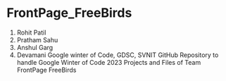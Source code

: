 # FrontPage_FreeBirds
1) Rohit Patil
2) Pratham Sahu
3) Anshul Garg
4) Devamani
Google winter of Code, GDSC, SVNIT
GitHub Repository to handle Google Winter of Code 2023 Projects and Files of Team FrontPage FreeBirds
